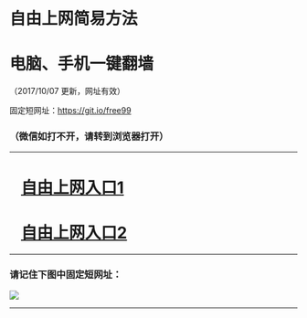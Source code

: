 ﻿# 自由上网简易方法

# 电脑、手机一键翻墙

（2017/10/07 更新，网址有效）

固定短网址：https://git.io/free99

### （微信如打不开，请转到浏览器打开）


***





# &nbsp;&nbsp; <a href="http://ft20699072.fwq-tz-1001.info/fwqtz01.html?t=100700117682 " target="_blank">自由上网入口1</a>
# &nbsp;&nbsp; <a href="http://ft1245427219.fwq-tz-1002.info/fwqtz02.html?t=10070016301 " target="_blank">自由上网入口2</a>
***

### 请记住下图中固定短网址：

<img src="https://s3-us-west-2.amazonaws.com/fwq-1001/yjfq-20170905okok.png" /> 


***

